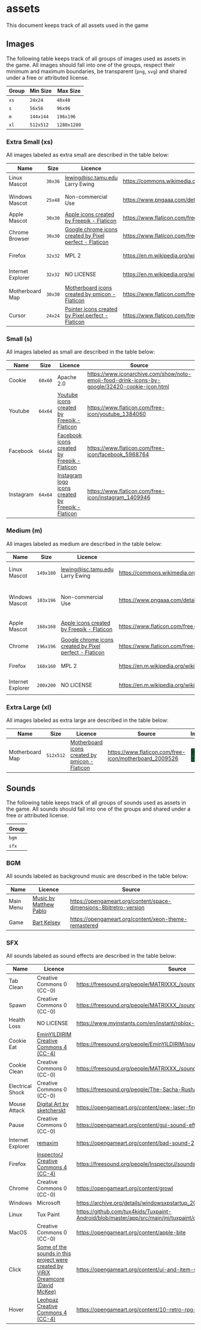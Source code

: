 # assets

This document keeps track of all assets used in the game

## Images

The following table keeps track of all groups of images used as assets in the game. All images should fall into one of the groups,
respect their minimum and maximum boundaries, be transparent (`png`, `svg`) and shared under a free or attributed license.

|Group|Min Size|Max Size|
|----|--------|--------|
|`xs`|`24x24`|`48x48`|
|`s`|`56x56`|`96x96`|
|`m`|`144x144`|`196x196`|
|`xl`|`512x512`|`1280x1280`|

### Extra Small (xs)

All images labeled as extra small are described in the table below:

|Name|Size|Licence|Source|Image|
|----|----|-------|------|-----|
|Linux Mascot|`30x36`|lewing@isc.tamu.edu Larry Ewing|https://commons.wikimedia.org/wiki/File:Tux.png|![](images/xs/linux.png)|
|Windows Mascot|`25x48`|Non-commercial Use|https://www.pngaaa.com/detail/393521|![](images/xs/windows.png)|
|Apple Mascot|`30x30`|<a href="https://www.flaticon.com/free-icons/apple" title="apple icons">Apple icons created by Freepik - Flaticon</a>|https://www.flaticon.com/free-icon/apple_154870|![](images/xs/macos.png)|
|Chrome Browser|`30x30`|<a href="https://www.flaticon.com/free-icons/google-chrome" title="google chrome icons">Google chrome icons created by Pixel perfect - Flaticon</a>|https://www.flaticon.com/free-icon/chrome_888846|![](images/xs/chrome.png)|
|Firefox|`32x32`|MPL 2|https://en.m.wikipedia.org/wiki/File:Firefox_logo,_2019.svg|![](images/xs/firefox.svg)|
|Internet Explorer|`32x32`|NO LICENSE|https://en.m.wikipedia.org/wiki/File:Internet_Explorer_10%2B11_logo.svg|![](images/xs/ie.svg)|
|Motherboard Map|`30x30`|<a href="https://www.flaticon.com/free-icons/motherboard" title="motherboard icons">Motherboard icons created by pmicon - Flaticon</a>|https://www.flaticon.com/free-icon/motherboard_2009526|![](images/xs/motherboard.png)|
|Cursor|`24x24`|<a href="https://www.flaticon.com/free-icons/pointer" title="pointer icons">Pointer icons created by Pixel perfect - Flaticon</a>|https://www.flaticon.com/free-icon/cursor_1828365|![](images/xs/cursor.png)|

### Small (s)

All images labeled as small are described in the table below:

|Name|Size|Licence|Source|Image|
|----|----|-------|------|-----|
|Cookie|`60x60`|Apache 2.0|https://www.iconarchive.com/show/noto-emoji-food-drink-icons-by-google/32420-cookie-icon.html|![](images/s/cookie.png)|
|Youtube|`64x64`|<a href="https://www.flaticon.com/free-icons/youtube" title="youtube icons">Youtube icons created by Freepik - Flaticon</a>|https://www.flaticon.com/free-icon/youtube_1384060|![](images/s/youtube.png)|
|Facebook|`64x64`|<a href="https://www.flaticon.com/free-icons/facebook" title="facebook icons">Facebook icons created by Freepik - Flaticon</a>|https://www.flaticon.com/free-icon/facebook_5968764|![](images/s/facebook.png)|
|Instagram|`64x64`|<a href="https://www.flaticon.com/free-icons/instagram-logo" title="instagram logo icons">Instagram logo icons created by Freepik - Flaticon</a>|https://www.flaticon.com/free-icon/instagram_1409946|![](images/s/instagram.png)|


### Medium (m)

All images labeled as medium are described in the table below:

|Name|Size|Licence|Source|Image|
|----|----|-------|------|-----|
|Linux Mascot|`149x180`|lewing@isc.tamu.edu Larry Ewing|https://commons.wikimedia.org/wiki/File:Tux.png|![](images/m/linux.png)|
|Windows Mascot|`103x196`|Non-commercial Use|https://www.pngaaa.com/detail/393521|![](images/m/windows.png)|
|Apple Mascot|`168x168`|<a href="https://www.flaticon.com/free-icons/apple" title="apple icons">Apple icons created by Freepik - Flaticon</a>|https://www.flaticon.com/free-icon/apple_154870|![](images/m/macos.png)|
|Chrome|`196x196`|<a href="https://www.flaticon.com/free-icons/google-chrome" title="google chrome icons">Google chrome icons created by Pixel perfect - Flaticon</a>|https://www.flaticon.com/free-icon/chrome_888846|![](images/m/chrome.png)|
|Firefox|`160x160`|MPL 2|https://en.m.wikipedia.org/wiki/File:Firefox_logo,_2019.svg|![](images/m/firefox.svg)|
|Internet Explorer|`200x200`|NO LICENSE|https://en.m.wikipedia.org/wiki/File:Internet_Explorer_10%2B11_logo.svg|![](images/m/ie.svg)|

### Extra Large (xl)

All images labeled as extra large are described in the table below:

|Name|Size|Licence|Source|Image|
|----|----|-------|------|-----|
|Motherboard Map|`512x512`|<a href="https://www.flaticon.com/free-icons/motherboard" title="motherboard icons">Motherboard icons created by pmicon - Flaticon</a>|https://www.flaticon.com/free-icon/motherboard_2009526|![](images/xl/motherboard.png)|

## Sounds

The following table keeps track of all groups of sounds used as assets in the game. All sounds should fall into one of the groups and shared under a free or attributed license.

|Group|
|-----|
|`bgm`|
|`sfx`|

### BGM

All sounds labeled as background music are described in the table below:

|Name|Licence|Source|
|----|-------|------|
|Main Menu|[Music by Matthew Pablo](https://matthewpablo.com/services/)|https://opengameart.org/content/space-dimensions-8bitretro-version|
|Game|[Bart Kelsey](https://opengameart.org/users/bart)|https://opengameart.org/content/xeon-theme-remastered|

### SFX

All sounds labeled as sound effects are described in the table below:

|Name|Licence|Source|
|----|-------|------|
|Tab Clean|Creative Commons 0 (CC-0)|https://freesound.org/people/MATRIXXX_/sounds/495541/|
|Spawn|Creative Commons 0 (CC-0)|https://freesound.org/people/MATRIXXX_/sounds/523754/|
|Health Loss|NO LICENSE|https://www.myinstants.com/en/instant/roblox-oof/|
|Cookie Eat|[EminYILDIRIM Creative Commons 4 (CC-4)](https://freesound.org/people/EminYILDIRIM/)|https://freesound.org/people/EminYILDIRIM/sounds/554708/|
|Cookie Clean|Creative Commons 0 (CC-0)|https://freesound.org/people/MATRIXXX_/sounds/515736/|
|Electrical Shock|Creative Commons 0 (CC-0)|https://freesound.org/people/The-Sacha-Rush/sounds/657803/|
|Mouse Attack|[Digital Art by sketcherskt](https://opengameart.org/users/sketcherskt)|https://opengameart.org/content/pew-laser-fire-sound|
|Pause|Creative Commons 0 (CC-0)|https://opengameart.org/content/gui-sound-effects|
|Internet Explorer|[remaxim](https://opengameart.org/users/remaxim)|https://opengameart.org/content/bad-sound-2|
|Firefox|[InspectorJ Creative Commons 4 (CC-4)](https://freesound.org/people/InspectorJ/)|https://freesound.org/people/InspectorJ/sounds/485009/|
|Chrome|Creative Commons 0 (CC-0)|https://opengameart.org/content/growl|
|Windows|Microsoft|https://archive.org/details/windowsxpstartup_201910/Windows+XP+Startup.wav|
|Linux|Tux Paint|https://github.com/tux4kids/Tuxpaint-Android/blob/master/app/src/main/jni/tuxpaint/data/sounds/areyousure.wav|
|MacOS|Creative Commons 0 (CC-0)|https://opengameart.org/content/apple-bite|
|Click|[Some of the sounds in this project were created by ViRiX Dreamcore (David McKee)](soundcloud.com/virix)|https://opengameart.org/content/ui-and-item-sounds-sample-1|
|Hover|[Leohpaz Creative Commons 4 (CC-4)](https://opengameart.org/users/leohpaz)|https://opengameart.org/content/10-retro-rpg-menu-sounds|